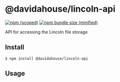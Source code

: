 # @davidahouse/lincoln-api

[![npm (scoped)](https://img.shields.io/npm/v/@davidahouse/lincoln-api.svg)](https://www.npmjs.com/package/davidahouse/lincoln-api)
[![npm bundle size (minified)](https://img.shields.io/bundlephobia/min/@davidahouse/lincoln-api.svg)](https://www.npmjs.com/package/davidahouse/lincoln-api)

API for accessing the Lincoln file storage

## Install

```
$ npm install @davidahouse/lincoln-api
```

## Usage
